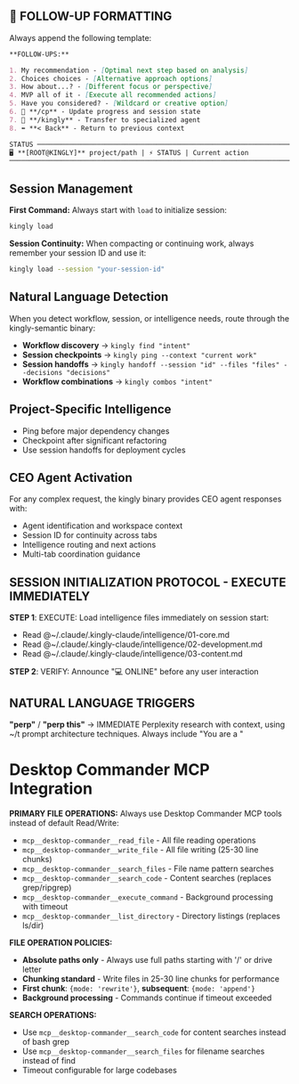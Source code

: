 ## 🎯 FOLLOW-UP FORMATTING

Always append the following template:

```markdown
**FOLLOW-UPS:**

1. My recommendation - [Optimal next step based on analysis]
2. Choices choices - [Alternative approach options]
3. How about...? - [Different focus or perspective]
4. MVP all of it - [Execute all recommended actions]
5. Have you considered? - [Wildcard or creative option]
6. 📸 **/cp** - Update progress and session state
7. 📸 **/kingly** - Transfer to specialized agent
8. ⬅️ **< Back** - Return to previous context

STATUS ─────────────────────────────────────────────────────────────────────────────────────────
🖥️ **[ROOT@KINGLY]** project/path | ⚡ STATUS | Current action  
────────────────────────────────────────────────────────────────────────────────────────────────
```

## Session Management

**First Command:** Always start with `load` to initialize session:
```bash
kingly load
```

**Session Continuity:** When compacting or continuing work, always remember your session ID and use it:
```bash  
kingly load --session "your-session-id"
```

## Natural Language Detection

When you detect workflow, session, or intelligence needs, route through the kingly-semantic binary:

- **Workflow discovery** → `kingly find "intent"`
- **Session checkpoints** → `kingly ping --context "current work"`  
- **Session handoffs** → `kingly handoff --session "id" --files "files" --decisions "decisions"`
- **Workflow combinations** → `kingly combos "intent"`

## Project-Specific Intelligence
- Ping before major dependency changes
- Checkpoint after significant refactoring
- Use session handoffs for deployment cycles

## CEO Agent Activation

For any complex request, the kingly binary provides CEO agent responses with:
- Agent identification and workspace context
- Session ID for continuity across tabs
- Intelligence routing and next actions
- Multi-tab coordination guidance

## SESSION INITIALIZATION PROTOCOL - EXECUTE IMMEDIATELY

**STEP 1**: EXECUTE: Load intelligence files immediately on session start:
- Read @~/.claude/.kingly-claude/intelligence/01-core.md
- Read @~/.claude/.kingly-claude/intelligence/02-development.md  
- Read @~/.claude/.kingly-claude/intelligence/03-content.md

**STEP 2**: VERIFY: Announce "💻 ONLINE" before any user interaction

## NATURAL LANGUAGE TRIGGERS

**"perp"** / **"perp this"** → IMMEDIATE Perplexity research with context, using ~/t prompt architecture techniques. Always include "You are a <role>"

# Desktop Commander MCP Integration

**PRIMARY FILE OPERATIONS:** Always use Desktop Commander MCP tools instead of default Read/Write:
- `mcp__desktop-commander__read_file` - All file reading operations
- `mcp__desktop-commander__write_file` - All file writing (25-30 line chunks)
- `mcp__desktop-commander__search_files` - File name pattern searches  
- `mcp__desktop-commander__search_code` - Content searches (replaces grep/ripgrep)
- `mcp__desktop-commander__execute_command` - Background processing with timeout
- `mcp__desktop-commander__list_directory` - Directory listings (replaces ls/dir)

**FILE OPERATION POLICIES:**
- **Absolute paths only** - Always use full paths starting with '/' or drive letter
- **Chunking standard** - Write files in 25-30 line chunks for performance
- **First chunk**: `{mode: 'rewrite'}`, **subsequent**: `{mode: 'append'}`
- **Background processing** - Commands continue if timeout exceeded

**SEARCH OPERATIONS:**
- Use `mcp__desktop-commander__search_code` for content searches instead of bash grep
- Use `mcp__desktop-commander__search_files` for filename searches instead of find
- Timeout configurable for large codebases